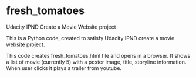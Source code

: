 # fresh_tomatoes
Udacity IPND Create a Movie Website project

This is a Python code, created to satisfy Udacity IPND create a movie website project.

This code creates fresh_tomatoes.html file and opens in a browser. It shows a list of movie (currently 5) with a poster image, title,
storyline information. When user clicks it plays a trailer from youtube.
